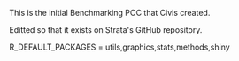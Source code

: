 This is the initial Benchmarking POC that Civis created.

Editted so that it exists on Strata's GitHub repository.


R_DEFAULT_PACKAGES = utils,graphics,stats,methods,shiny

